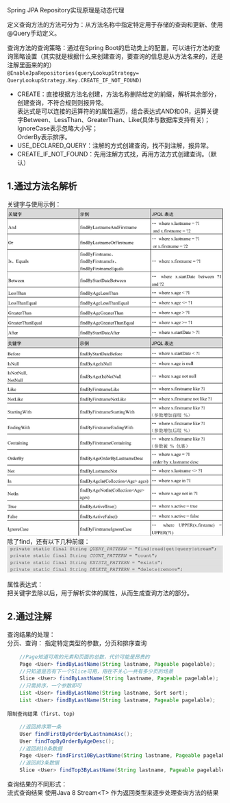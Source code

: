 Spring JPA Repository实现原理是动态代理  

定义查询方法的方法可分为：从方法名称中指定特定用于存储的查询和更新、使用@Query手动定义。  

查询方法的查询策略：通过在Spring Boot的启动类上的配置，可以进行方法的查询策略设置（其实就是根据什么来创建查询，要查询的信息是从方法名来的，还是注解里面来的的）  
`@EnableJpaRepositories(queryLookupStrategy=
QueryLookupStrategy.Key.CREATE_IF_NOT_FOUND)`  

* CREATE：直接根据方法名创建，方法名称删除给定的前缀，解析其余部分，创建查询，不符合规则则报异常。  
     表达式是可以连接的运算符的的属性遍历，组合表达式AND和OR，运算关键字Between、LessThan、GreaterThan、Like(具体与数据库支持有关)；  
    IgnoreCase表示忽略大小写；  
    OrderBy表示排序。   
* USE_DECLARED_QUERY：注解的方式创建查询，找不到注解，报异常。  
* CREATE_IF_NOT_FOUND：先用注解方式找，再用方法方式创建查询。（默认）  

1.通过方法名解析  
-  
关键字与使用示例：  
![查询关键字类表1](../../../../image/spring/springdata/jpa/查询关键字类表1.png "查询关键字类表1")
![查询关键字类表2](../../../../image/spring/springdata/jpa/查询关键字类表2.png "查询关键字类表2")  
除了find，还有以下几种前缀：  
![前缀关键字](../../../../image/spring/springdata/jpa/前缀关键字.png "前缀关键字")   

属性表达式：  
把关键字去除以后，用于解析实体的属性，从而生成查询方法的部分。  


2.通过注解  
-  




查询结果的处理：  
分页、查询：
    指定特定类型的参数，分页和排序查询
```java
    //Page知道可用的元素和页面的总数，代价可能是昂贵的
    Page <User> findByLastName(String lastname, Pageable pagelable);
    //只知道是否有下一个Slice可用，用在不关心一共有多少页的场景
    Slice <User> findByLastName(String lastname, Pageable pagelable);
    //只需排序，一个参数即可
    List <User> findByLastName(String lastname, Sort sort);
    List <User> findByLastName(String lastname, Pageable pagelable);
```  
    限制查询结果（first、top）    
```java  
    //返回排序第一条
    User findFirstByOrderByLastnameAsc();
    User findTopByOrderByAgeDesc();
    //返回前10条数据
    Page <User> findFirst10ByLastName(String lastname, Pageable pagelable);
    //返回前3条数据
    Slice <User> findTop3ByLastName(String lastname, Pageable pagelable);
```  

查询结果的不同形式：  
    流式查询结果
    使用Java 8 Stream\<T\> 作为返回类型来逐步处理查询方法的结果